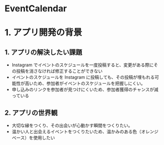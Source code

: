 # EventCalendar

# 1\. アプリ開発の背景

## 1\. アプリの解決したい課題

- Instagram でイベントのスケジュールを一度投稿すると、変更がある際にその投稿を消さなければ修正することができない
- イベントのスケジュールを Instagram に投稿しても、その投稿が埋もれる可能性が高いため、参加者がイベントのスケジュールを把握しにくい。
- 申し込みのリンクを参加者が見つけにくいため、参加者獲得のチャンスが減っている

## 2\. アプリの世界観

- 大切な縁をつくり、その出会いが心動かす瞬間をつくりたい。
- 温かい人と出会えるイベントをつくりたいため、温かみのある色（オレンジベース）を使用したい
